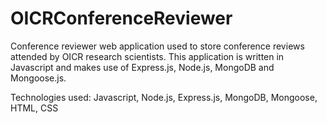# OICRConferenceReviewer
Conference reviewer web application used to store conference reviews attended by OICR research scientists.
This application is written in Javascript and makes use of Express.js, Node.js, MongoDB and Mongoose.js.

Technologies used: Javascript, Node.js, Express.js, MongoDB, Mongoose, HTML, CSS
